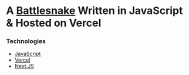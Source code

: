 # A [Battlesnake](http://play.battlesnake.com) Written in JavaScript & Hosted on Vercel

### Technologies

* [JavaScript](https://www.javascript.com/)
* [Vercel](https://vercel.com/)
* [Next.JS](https://nextjs.org/)
